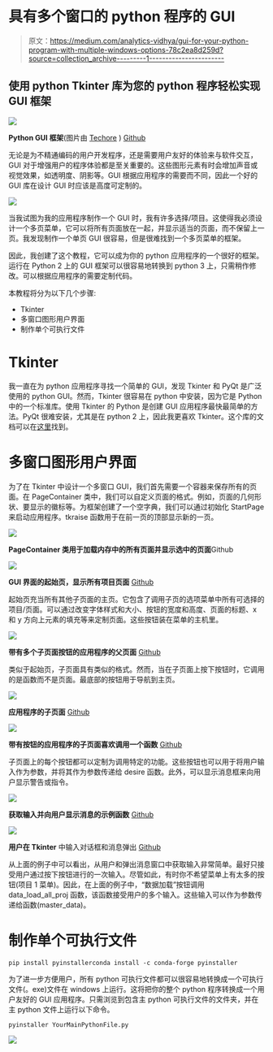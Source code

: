 # 具有多个窗口的 python 程序的 GUI

> 原文：<https://medium.com/analytics-vidhya/gui-for-your-python-program-with-multiple-windows-options-78c2ea8d259d?source=collection_archive---------1----------------------->

## 使用 python Tkinter 库为您的 python 程序轻松实现 GUI 框架

![](img/a2f1756d256bac28408c7a5327459bc8.png)

**Python GUI 框架**(图片由 [Techore](https://techsore.com/wp-content/uploads/2018/11/Best-Python-GUI-Framework-2019..jpg) ) [Github](https://github.com/sachinbhoi29/GUI_for_python_programs)

无论是为不精通编码的用户开发程序，还是需要用户友好的体验来与软件交互，GUI 对于增强用户的程序体验都是至关重要的。这些图形元素有时会增加声音或视觉效果，如透明度、阴影等。GUI 根据应用程序的需要而不同，因此一个好的 GUI 库在设计 GUI 时应该是高度可定制的。

![](img/677eccc2d114760154107f23111ebdd4.png)

当我试图为我的应用程序制作一个 GUI 时，我有许多选择/项目。这使得我必须设计一个多页菜单，它可以将所有页面放在一起，并显示适当的页面，而不保留上一页。我发现制作一个单页 GUI 很容易，但是很难找到一个多页菜单的框架。

因此，我创建了这个教程，它可以成为你的 python 应用程序的一个很好的框架。运行在 Python 2 上的 GUI 框架可以很容易地转换到 python 3 上，只需稍作修改。可以根据应用程序的需要定制代码。

本教程将分为以下几个步骤:

*   Tkinter
*   多窗口图形用户界面
*   制作单个可执行文件

# **Tkinter**

我一直在为 python 应用程序寻找一个简单的 GUI，发现 Tkinter 和 PyQt 是广泛使用的 python GUI。然而，Tkinter 很容易在 python 中安装，因为它是 Python 中的一个标准库。使用 Tkinter 的 Python 是创建 GUI 应用程序最快最简单的方法。PyQt 很难安装，尤其是在 python 2 上，因此我更喜欢 Tkinter。这个库的文档可以在[这里](https://wiki.python.org/moin/TkInter)找到。

# **多窗口图形用户界面**

为了在 Tkinter 中设计一个多窗口 GUI，我们首先需要一个容器来保存所有的页面。在 PageContainer 类中，我们可以自定义页面的格式。例如，页面的几何形状、要显示的徽标等。为框架创建了一个空字典，我们可以通过初始化 StartPage 来启动应用程序。tkraise 函数用于在前一页的顶部显示新的一页。

![](img/3867764488cf53a96d1ef73530064b67.png)

**PageContainer 类用于加载内存中的所有页面并显示选中的页面**Github

![](img/77b493469f0d849e70986c0587ffe840.png)

**GUI 界面的起始页，显示所有项目页面** [Github](https://github.com/sachinbhoi29/GUI_for_python_programs)

起始页充当所有其他子页面的主页。它包含了调用子页的选项菜单中所有可选择的项目/页面。可以通过改变字体样式和大小、按钮的宽度和高度、页面的标题、x 和 y 方向上元素的填充等来定制页面。这些按钮装在菜单的主机里。

![](img/86e3b76564c4e7cc877e2789404cb014.png)

**带有多个子页面按钮的应用程序的父页面** [Github](https://github.com/sachinbhoi29/GUI_for_python_programs)

类似于起始页，子页面具有类似的格式。然而，当在子页面上按下按钮时，它调用的是函数而不是页面。最底部的按钮用于导航到主页。

![](img/32a31814df89bd4743ef9297469694e3.png)

**应用程序的子页面** [Github](https://github.com/sachinbhoi29/GUI_for_python_programs)

![](img/e8e28bd7496cab3415a4f8092846c717.png)

**带有按钮的应用程序的子页面喜欢调用一个函数** [Github](https://github.com/sachinbhoi29/GUI_for_python_programs)

子页面上的每个按钮都可以定制为调用特定的功能。这些按钮也可以用于将用户输入作为参数，并将其作为参数传递给 desire 函数。此外，可以显示消息框来向用户显示警告或指令。

![](img/fd9839e3e29bc7eb1ead7e7cb7ba7f28.png)

**获取输入并向用户显示消息的示例函数** [Github](https://github.com/sachinbhoi29/GUI_for_python_programs)

![](img/f16302478f4c465ea062ebb39fa55a33.png)

**用户在 Tkinter** 中输入对话框和消息弹出 [Github](https://github.com/sachinbhoi29/GUI_for_python_programs)

从上面的例子中可以看出，从用户和弹出消息窗口中获取输入非常简单。最好只接受用户通过按下按钮进行的一次输入。尽管如此，有时你不希望菜单上有太多的按钮(项目 1 菜单)。因此，在上面的例子中，“数据加载”按钮调用 data_load_all_proj 函数，该函数接受用户的多个输入。这些输入可以作为参数传递给函数(master_data)。

# 制作单个可执行文件

```
pip install pyinstallerconda install -c conda-forge pyinstaller 
```

为了进一步方便用户，所有 python 可执行文件都可以很容易地转换成一个可执行文件(。exe)文件在 windows 上运行。这将把你的整个 python 程序转换成一个用户友好的 GUI 应用程序。只需浏览到包含主 python 可执行文件的文件夹，并在主 python 文件上运行以下命令。

```
pyinstaller YourMainPythonFile.py
```

![](img/827fe0b930db69c70facdf3270f610c2.png)
